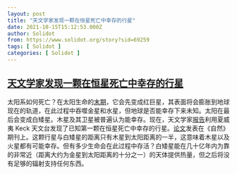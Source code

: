 ```yaml
---
layout: post
title: "天文学家发现一颗在恒星死亡中幸存的行星"
date: 2021-10-15T15:12:53.000Z
author: Solidot
from: https://www.solidot.org/story?sid=69259
tags: [ Solidot ]
categories: [ Solidot ]
---
```

<!--1634310773000-->
[天文学家发现一颗在恒星死亡中幸存的行星](https://www.solidot.org/story?sid=69259)
------

<div>
太阳系如何死亡？在太阳生命的<a href="https://zh.wikipedia.org/wiki/%E5%A4%AA%E9%98%B3#%E7%94%9F%E5%91%BD%E5%91%A8%E6%9C%9F">末期</a>，它会先变成红巨星，其表面将会膨胀到地球现在的轨道，在此过程中吞噬金星和水星，但地球是否能幸存下来未知。太阳在最后会变成白矮星。木星及其卫星被普遍认为能幸存。现在，天文学家<a href="https://theconversation.com/weve-spotted-a-planet-surviving-its-dying-star-heres-what-it-tells-us-about-end-of-our-solar-system-169514" target="_blank">报告</a>利用夏威夷 Keck 天文台发现了已知第一颗在恒星死亡中幸存的行星。<a href="https://www.nature.com/articles/s41586-021-03869-6">论文</a>发表在《自然》期刊上。这颗行星与白矮星的距离只有木星到太阳距离的一半，这意味着木星以及火星都有可能幸存。但有多少生命会在此过程中存活？白矮星能在几十亿年内为靠的非常近（距离大约为金星到太阳距离的十分之一）的天体提供热量，但之后将没有足够的辐射支持任何东西。
</div>

